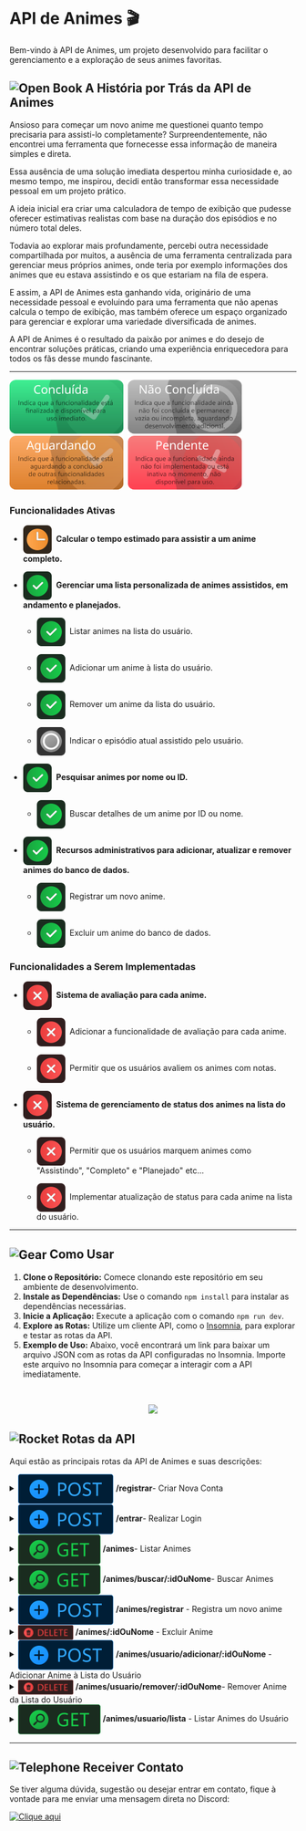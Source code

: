 # API de Animes 🎬

Bem-vindo à API de Animes, um projeto desenvolvido para facilitar o gerenciamento e a exploração de seus animes favoritas.

## <img src="https://raw.githubusercontent.com/Tarikul-Islam-Anik/Animated-Fluent-Emojis/master/Emojis/Objects/Open%20Book.png" alt="Open Book" width="25" height="25" align="baseline"/> A História por Trás da API de Animes

Ansioso para começar um novo anime me questionei quanto tempo precisaria para assisti-lo completamente? Surpreendentemente, não encontrei uma ferramenta que fornecesse essa informação de maneira simples e direta.

Essa ausência de uma solução imediata despertou minha curiosidade e, ao mesmo tempo, me inspirou, decidi então transformar essa necessidade pessoal em um projeto prático. 

A ideia inicial era criar uma calculadora de tempo de exibição que pudesse oferecer estimativas realistas com base na duração dos episódios e no número total deles.

Todavia ao explorar mais profundamente, percebi outra necessidade compartilhada por muitos, a ausência de uma ferramenta centralizada para gerenciar meus próprios animes, onde teria por exemplo informações dos animes que eu estava assistindo e os que estariam na fila de espera.

E assim, a API de Animes esta ganhando vida, originário de uma necessidade pessoal e evoluindo para uma ferramenta que não apenas calcula o tempo de exibição, mas também oferece um espaço organizado para gerenciar e explorar uma variedade diversificada de animes.

A API de Animes é o resultado da paixão por animes e do desejo de encontrar soluções práticas, criando uma experiência enriquecedora para todos os fãs desse mundo fascinante.

---
<img src="https://github.com/Cleber-Sanches/Cleber-Sanches/blob/main/icone-para-documentacao/concluido-card.svg" style="width: 200px">&nbsp;&nbsp;<img src="https://github.com/Cleber-Sanches/Cleber-Sanches/blob/main/icone-para-documentacao/nao-concluido-card.svg" style="width: 200px">&nbsp;&nbsp;<img src="https://github.com/Cleber-Sanches/Cleber-Sanches/blob/main/icone-para-documentacao/aguardando-card.svg" style="width: 200px">&nbsp;&nbsp;<img src="https://github.com/Cleber-Sanches/Cleber-Sanches/blob/main/icone-para-documentacao/pendente-card.svg" style="width: 200px">



### Funcionalidades Ativas

- <img src="https://github.com/Cleber-Sanches/Cleber-Sanches/blob/main/icone-para-documentacao/aguardando.svg" align="center" />&nbsp;&nbsp;<b>Calcular o tempo estimado para assistir a um anime completo.</b>

- <img src="https://github.com/Cleber-Sanches/Cleber-Sanches/blob/main/icone-para-documentacao/concluida.svg" align="center" />&nbsp;&nbsp;<b>Gerenciar uma lista personalizada de animes assistidos, em andamento e planejados.</b>
   - <img src="https://github.com/Cleber-Sanches/Cleber-Sanches/blob/main/icone-para-documentacao/concluida.svg" align="center" />&nbsp;&nbsp;Listar animes na lista do usuário.
     
  - <img src="https://github.com/Cleber-Sanches/Cleber-Sanches/blob/main/icone-para-documentacao/concluida.svg" align="center" />&nbsp;&nbsp;Adicionar um anime à lista do usuário.
    
   - <img src="https://github.com/Cleber-Sanches/Cleber-Sanches/blob/main/icone-para-documentacao/concluida.svg" align="center" />&nbsp;&nbsp;Remover um anime da lista do usuário.
     
  - <img src="https://github.com/Cleber-Sanches/Cleber-Sanches/blob/main/icone-para-documentacao/nao-iniciada.svg" align="center" />&nbsp;&nbsp;Indicar o episódio atual assistido pelo usuário.

 - <img src="https://github.com/Cleber-Sanches/Cleber-Sanches/blob/main/icone-para-documentacao/concluida.svg" align="center" />&nbsp;&nbsp;<b>Pesquisar animes por nome ou ID.</b>
  
    - <img src="https://github.com/Cleber-Sanches/Cleber-Sanches/blob/main/icone-para-documentacao/concluida.svg" align="center" />&nbsp;&nbsp;Buscar detalhes de um anime por ID ou nome.

- <img src="https://github.com/Cleber-Sanches/Cleber-Sanches/blob/main/icone-para-documentacao/concluida.svg" align="center" />&nbsp;&nbsp;<b>Recursos administrativos para adicionar, atualizar e remover animes do banco de dados.</b>

  - <img src="https://github.com/Cleber-Sanches/Cleber-Sanches/blob/main/icone-para-documentacao/concluida.svg" align="center" />&nbsp;&nbsp;Registrar um novo anime.

  - <img src="https://github.com/Cleber-Sanches/Cleber-Sanches/blob/main/icone-para-documentacao/concluida.svg" align="center" />&nbsp;&nbsp;Excluir um anime do banco de dados.

### Funcionalidades a Serem Implementadas

- <img src="https://github.com/Cleber-Sanches/Cleber-Sanches/blob/main/icone-para-documentacao/não-disponível.svg" align="center" />&nbsp;&nbsp;<b>Sistema de avaliação para cada anime.</b>

  - <img src="https://github.com/Cleber-Sanches/Cleber-Sanches/blob/main/icone-para-documentacao/não-disponível.svg" align="center" />&nbsp;&nbsp;Adicionar a funcionalidade de avaliação para cada anime.
    
  - <img src="https://github.com/Cleber-Sanches/Cleber-Sanches/blob/main/icone-para-documentacao/não-disponível.svg" align="center" />&nbsp;&nbsp;Permitir que os usuários avaliem os animes com notas.

- <img src="https://github.com/Cleber-Sanches/Cleber-Sanches/blob/main/icone-para-documentacao/não-disponível.svg" align="center" />&nbsp;&nbsp;<b>Sistema de gerenciamento de status dos animes na lista do usuário.</b>
  
  - <img src="https://github.com/Cleber-Sanches/Cleber-Sanches/blob/main/icone-para-documentacao/não-disponível.svg" align="center" />&nbsp;&nbsp;Permitir que os usuários marquem animes como "Assistindo", "Completo" e "Planejado" etc...
    
  - <img src="https://github.com/Cleber-Sanches/Cleber-Sanches/blob/main/icone-para-documentacao/não-disponível.svg" align="center" />&nbsp;&nbsp;Implementar atualização de status para cada anime na lista do usuário.

---

## <img src="https://raw.githubusercontent.com/Tarikul-Islam-Anik/Animated-Fluent-Emojis/master/Emojis/Objects/Gear.png" alt="Gear" width="27" align="center" /> Como Usar

1.  **Clone o Repositório:** Comece clonando este repositório em seu ambiente de desenvolvimento.
2.  **Instale as Dependências:** Use o comando `npm install` para instalar as dependências necessárias.
3.  **Inicie a Aplicação:** Execute a aplicação com o comando `npm run dev`.
4.  **Explore as Rotas:** Utilize um cliente API, como o [Insomnia](https://insomnia.rest/), para explorar e testar as rotas da API.
5.  **Exemplo de Uso:** Abaixo, você encontrará um link para baixar um arquivo JSON com as rotas da API configuradas no Insomnia. Importe este arquivo no Insomnia para começar a interagir com a API imediatamente.
</br>

   <p align="center">
    <a href="https://github.com/Cleber-Sanches/Api-Animes/blob/main/rotas-insomnia.json">
        <img src="https://img.shields.io/badge/Arquivo%20com%20as%20rotas-4000BF?logo=insomnia&logoColor=white" width="300">
    </a>
</p>


## <img src="https://raw.githubusercontent.com/Tarikul-Islam-Anik/Animated-Fluent-Emojis/master/Emojis/Travel%20and%20places/Rocket.png" alt="Rocket" width="25" height="25" /> Rotas da API

Aqui estão as principais rotas da API de Animes e suas descrições:

<details><summary><img src="https://github.com/Cleber-Sanches/Cleber-Sanches/blob/main/icone-para-documentacao/post.svg" style="width: 83,33px;" align=center> 
  <b>/registrar</b>- Criar Nova Conta</summary>

Cria uma nova conta de usuário.

**Corpo da requisição:**

```json
{
  "nome": "Nome do Usuário",
  "email": "usuario@example.com",
  "senha": "senha123"
}
```

**Exemplo de resposta (201 Created):**

```json
{
  "mensagem": "Conta criada com sucesso!"
}
```

</details><details><summary><img src="https://github.com/Cleber-Sanches/Cleber-Sanches/blob/main/icone-para-documentacao/post.svg" style="width: 83,33px;" align=center> 
  <b>/entrar</b>- Realizar Login</summary>

Realiza o login do usuário.

**Corpo da requisição:**

```json
{
  "email": "usuario@example.com",
  "senha": "senha123"
}
```

Exemplo de resposta (200 OK):

```json
{
  "token": "eyJhbGciOiJIUzI1NiIsInR5cCI6IkpXVCJ9.eyJpZCI6IjdmNTVkNzU1LWRjMjUtNGUzYy1iOGY2LWI4MDdiZDAwNDUwZiIsIm5vbWUiOiJjbGViZXIiLCJlbWFpbCI6ImFkQGdtYWlsLmNvbSIsImlhdCI6MTY5MzM0MzU2NiwiZXhwIjoxNjkzMzcyMzY2fQ.E8SSyUg0VW-cDy2-MxcR_4RlUux5lWZdYcTCbSyPPhs",
  "usuario": {
    "id": "7f55d755-dc25-4e3c-b8f6-b807bd00450f",
    "nome": "nome de usuário",
    "email": "usuario@example.com"
  }
}
```

</details><details><summary><img src="https://github.com/Cleber-Sanches/Cleber-Sanches/blob/main/icone-para-documentacao/get.svg" style="width: 72,12px;" align=center> 
  <b> /animes</b>- Listar Animes</summary> 
   Retorna a lista de todos os animes cadastrados.

**Exemplo de resposta (200 OK):**

```json
[
  {
    "animeID": 1,
    "data": {
      "nome": "One Piece",
      "episodios": 1073,
      "status": "Em andamento",
      "dia_horario_transmissao": "Sábados, 23:00",
      "duracaoPorEp": 24,
      "generos": ["Ação", "Aventura", "Fantasia"]
    }
  },
  {
    "animeID": 2,
    "data": {
      "nome": "Boruto: Naruto Next Generations",
      "episodios": 293,
      "status": "Em andamento",
      "dia_horario_transmissao": "Não definido",
      "duracaoPorEp": 24,
      "generos": ["Ação", "Aventura", "Fantasia", "Shounen"]
    }
  }
]
```

</details><details><summary>
   <img src="https://github.com/Cleber-Sanches/Cleber-Sanches/blob/main/icone-para-documentacao/get.svg" style="width: 72,12px;" align=center> 
    <b>/animes/buscar/:idOuNome</b>- Buscar Animes</summary>

Busca um anime pelo ID ou nome.

Exemplo de requisição:

`GET /animes/buscar/1`

Exemplo de resposta (200 OK):

```json
{
  "animeID": 1,
  "data": {
    "nome": "One Piece",
    "episodios": 1073,
    "status": "Em andamento",
    "dia_horario_transmissao": "Sábados, 23:00",
    "duracaoPorEp": 24,
    "generos": ["Ação", "Aventura", "Fantasia"]
  }
}
```

</details>

<details><summary>
   <img src="https://github.com/Cleber-Sanches/Cleber-Sanches/blob/main/icone-para-documentacao/post.svg" style="width: 83,33px;" align=center> 
  <b> /animes/registrar</b> - Registra um novo anime</summary>

Registra um novo anime no banco de dados.

**Corpo da requisição:**

```json
{
  "nome": "Boruto: Naruto Next Generations",
  "episodios": 293,
  "status": "Em andamento",
  "dia_horario_transmissao": "Não definido",
  "duracaoPorEp": 24,
  "generos": ["Ação", "Aventura", "Fantasia", "Shounen"]
}
```

O corpo da requisição deve ser um objeto JSON contendo os seguintes campos:

- **nome**: O nome do anime a ser registrado. `(obrigatório)`
- **episodios**: O número total de episódios do anime. `(obrigatório)`
- **status**: O status atual do anime (ex: "Em andamento", "Concluído", etc.). `(obrigatório)`
- **dia_horario_transmissao**: O dia e horário de transmissão do anime, se aplicável. `(opcional)`
- **duracaoPorEp**: A duração média de cada episódio em minutos. `(obrigatório)`
- **generos**: Uma lista de gêneros aos quais o anime pertence. `(obrigatório)`

</details>
<details>
<summary><img src="https://github.com/Cleber-Sanches/Cleber-Sanches/blob/main/icone-para-documentacao/delete.svg" style="width: 97px;" align=center>
    <b>/animes/:idOuNome</b> - Excluir Anime</summary>

Exclui um anime do banco de dados com base no ID ou nome fornecido.

**Parâmetros da URL:**

- **idOuNome**: ID numérico ou nome do anime a ser excluído.

Exemplo de requisição:
`DELETE /animes/1`

ou

`DELETE /animes/NomeDoAnime`

Exemplo de resposta (200 OK):

```json
{
  "mensagem": "Anime excluído com sucesso!"
}
```

</details>

<details>
<summary><img src="https://github.com/Cleber-Sanches/Cleber-Sanches/blob/main/icone-para-documentacao/post.svg" style="width: 83,33px;" align=center> 
  <b>/animes/usuario/adicionar/:idOuNome</b> - Adicionar Anime à Lista do Usuário</summary>

Adiciona um anime à lista pessoal do usuário com base no ID ou nome fornecido.

**Parâmetros da URL:**

- **idOuNome**: ID numérico ou nome do anime a ser adicionado à lista do usuário.

Exemplo de requisição:

`POST /animes/usuario/adicionar/1`

ou

`POST /animes/usuario/adicionar/NomeDoAnime`

**Observações:**

- Se a busca pelo nome do anime retornar mais de um resultado, o sistema não permitirá a adição. Nesse caso, é recomendado verificar o ID único do anime e usá-lo para a adição.
- Ao adicionar um anime, a mensagem de resposta incluirá uma lista com os animes correspondentes à busca pelo nome, caso tenha sido feita.

Exemplo de resposta (201 Created):

```json
{
  "mensagem": "Anime adicionado à sua lista com sucesso!"
}
```

</details>

<details>
 <summary>
    <img src="https://github.com/Cleber-Sanches/Cleber-Sanches/blob/main/icone-para-documentacao/delete.svg" style="width: 97px;" align=center>
    <b>/animes/usuario/remover/:idOuNome</b>- Remover Anime da Lista do Usuário
  </summary>
Esta rota permite remover um anime da lista pessoal do usuário. Você pode usar o ID numérico ou o nome do anime para remover da lista.

**Parâmetros:**

- **idOuNome**: ID numérico ou nome do anime a ser removido.

**Autenticação:**

- Certifique-se de estar autenticado para usar esta rota. Inclua o token de autenticação no cabeçalho da requisição no formato Bearer.

**Observações:**

- Se a busca pelo nome do anime retornar vários resultados, recomendamos usar o ID único do anime para remover.
- A mensagem de resposta incluirá uma lista de animes correspondentes ao nome buscado, se aplicável.

Exemplo de requisição:

`DELETE /animes/usuario/remover/1`

ou

`DELETE /animes/usuario/remover/NomeDoAnime`

Exemplo de resposta (200 OK):

```json
{
  "mensagem": "Anime removido da sua lista com sucesso!"
}
```

</details>

<details>
<summary><img src="https://github.com/Cleber-Sanches/Cleber-Sanches/blob/main/icone-para-documentacao/get.svg" style="width: 72,12px;" align=center> 
  <b>/animes/usuario/lista</b> - Listar Animes do Usuário</summary>

Esta rota permite listar os animes presentes na lista pessoal do usuário.

**Autenticação:**

- Certifique-se de estar autenticado para usar esta rota. Inclua o token de autenticação no cabeçalho da requisição no formato Bearer.

Exemplo de requisição:

`GET /animes/usuario/lista`

Exemplo de resposta (200 OK):

```json
[
  {
    "id": 1,
    "nome": "Boruto: Naruto Next Generations",
    "episodios": 293,
    "status": "Em andamento",
    "dia_horario_transmissao": "Não definido",
    "duracaoPorEp": 24,
    "generos": ["Ação", "Aventura", "Fantasia", "Shounen"]
  },
  {
    "id": 2,
    "nome": "Attack on Titan",
    "episodios": 75,
    "status": "Concluído",
    "dia_horario_transmissao": "Domingos, 10:00",
    "duracaoPorEp": 23,
    "generos": ["Ação", "Drama", "Fantasia", "Mistério", "Shounen"]
  }
  // ... outros animes do usuário
]
```

</details>

---

## <img src="https://raw.githubusercontent.com/Tarikul-Islam-Anik/Animated-Fluent-Emojis/master/Emojis/Objects/Telephone%20Receiver.png" alt="Telephone Receiver" width="25" height="25" /> Contato

Se tiver alguma dúvida, sugestão ou desejar entrar em contato, fique à vontade para me enviar uma mensagem direta no Discord:

[![Clique aqui](https://img.shields.io/badge/Clique%20aqui-%235865F2.svg?style=for-the-badge&logo=discord&logoColor=white)](https://discord.gg/HxtrEKNsfy)

